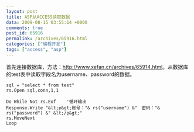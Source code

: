 ```yaml
---
layout: post
title: ASP从ACCESS读取数据
data: 2009-08-15 03:55:14 +0000
comments: true
post_id: 65916
permalink: /archives/65916.html
categories: ["编程开发"]
tags: ["access", "asp"]
---
```


首先连接数据库，方法：<a href="http://www.xefan.cn/archives/65914.html" target="_blank">http://www.xefan.cn/archives/65914.html</a>。从数据库的test表中读取字段名为username、password的数据。

```
sql = "select * from test"
rs.Open sql,conn,1,1

Do While Not rs.Eof    '循环输出
Response.Write "&lt;p&gt;账号："& rs("username") &"　密码："& rs("password") &" &lt;/p&gt;"
rs.MoveNext
Loop
```
